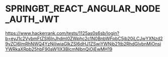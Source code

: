 # SPRINGBT_REACT_ANGULAR_NODE_AUTH_JWT


https://www.hackerrank.com/tests/1125as0s6sb/login?b=eyJ1c2VybmFtZSI6InJhdml0ZWphc2c1N0BnbWFpbC5jb20iLCJwYXNzd29yZCI6ImRhNWQ4YzNjIiwiaGlkZSI6dHJ1ZSwiYWNjb21tb2RhdGlvbnMiOnsiYWRkaXRpb25hbF90aW1lX3BlcmNlbnQiOjEwMH19

